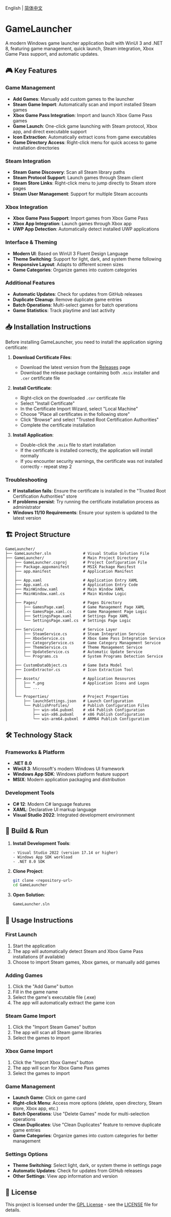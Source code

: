 English | [简体中文](./docs/README.zh-CN.md) 

# GameLauncher

A modern Windows game launcher application built with WinUI 3 and .NET 8, featuring game management, quick launch, Steam integration, Xbox Game Pass support, and automatic updates.

## 🎮 Key Features

### Game Management
- **Add Games**: Manually add custom games to the launcher
- **Steam Game Import**: Automatically scan and import installed Steam games
- **Xbox Game Pass Integration**: Import and launch Xbox Game Pass games
- **Game Launch**: One-click game launching with Steam protocol, Xbox app, and direct executable support
- **Icon Extraction**: Automatically extract icons from game executables
- **Game Directory Access**: Right-click menu for quick access to game installation directories

### Steam Integration
- **Steam Game Discovery**: Scan all Steam library paths
- **Steam Protocol Support**: Launch games through Steam client
- **Steam Store Links**: Right-click menu to jump directly to Steam store pages
- **Steam User Management**: Support for multiple Steam accounts

### Xbox Integration
- **Xbox Game Pass Support**: Import games from Xbox Game Pass
- **Xbox App Integration**: Launch games through Xbox app
- **UWP App Detection**: Automatically detect installed UWP applications

### Interface & Theming
- **Modern UI**: Based on WinUI 3 Fluent Design Language
- **Theme Switching**: Support for light, dark, and system theme following
- **Responsive Layout**: Adapts to different screen sizes
- **Game Categories**: Organize games into custom categories

### Additional Features
- **Automatic Updates**: Check for updates from GitHub releases
- **Duplicate Cleanup**: Remove duplicate game entries
- **Batch Operations**: Multi-select games for batch operations
- **Game Statistics**: Track playtime and last activity

## 📥 Installation Instructions

Before installing GameLauncher, you need to install the application signing certificate:

1. **Download Certificate Files**:
   - Download the latest version from the [Releases](https://github.com/lithegreat/GameLauncher/releases) page
   - Download the release package containing both `.msix` installer and `.cer` certificate file

2. **Install Certificate**:
   - Right-click on the downloaded `.cer` certificate file
   - Select "Install Certificate"
   - In the Certificate Import Wizard, select "Local Machine"
   - Choose "Place all certificates in the following store"
   - Click "Browse" and select "Trusted Root Certification Authorities"
   - Complete the certificate installation

3. **Install Application**:
   - Double-click the `.msix` file to start installation
   - If the certificate is installed correctly, the application will install normally
   - If you encounter security warnings, the certificate was not installed correctly - repeat step 2

### Troubleshooting
- **If installation fails**: Ensure the certificate is installed in the "Trusted Root Certification Authorities" store
- **If problems persist**: Try running the certificate installation process as administrator
- **Windows 11/10 Requirements**: Ensure your system is updated to the latest version

## 🏗️ Project Structure

```
GameLauncher/
├── GameLauncher.sln              # Visual Studio Solution File
├── GameLauncher/                 # Main Project Directory
│   ├── GameLauncher.csproj       # Project Configuration File
│   ├── Package.appxmanifest      # MSIX Package Manifest
│   ├── app.manifest              # Application Manifest
│   │
│   ├── App.xaml                  # Application Entry XAML
│   ├── App.xaml.cs               # Application Entry Code
│   ├── MainWindow.xaml           # Main Window XAML
│   ├── MainWindow.xaml.cs        # Main Window Logic
│   │
│   ├── Pages/                    # Pages Directory
│   │   ├── GamesPage.xaml        # Game Management Page XAML
│   │   ├── GamesPage.xaml.cs     # Game Management Page Logic
│   │   ├── SettingsPage.xaml     # Settings Page XAML
│   │   └── SettingsPage.xaml.cs  # Settings Page Logic
│   │
│   ├── Services/                 # Service Layer
│   │   ├── SteamService.cs       # Steam Integration Service
│   │   ├── XboxService.cs        # Xbox Game Pass Integration Service
│   │   ├── CategoryService.cs    # Game Category Management Service
│   │   ├── ThemeService.cs       # Theme Management Service
│   │   ├── UpdateService.cs      # Automatic Update Service
│   │   └── Programs.cs           # System Programs Detection Service
│   │
│   ├── CustomDataObject.cs       # Game Data Model
│   ├── IconExtractor.cs          # Icon Extraction Tool
│   │
│   ├── Assets/                   # Application Resources
│   │   ├── *.png                 # Application Icons and Logos
│   │   └── ...
│   │
│   └── Properties/               # Project Properties
│       ├── launchSettings.json   # Launch Configuration
│       └── PublishProfiles/      # Publish Configuration Files
│           ├── win-x64.pubxml    # x64 Publish Configuration
│           ├── win-x86.pubxml    # x86 Publish Configuration
│           └── win-arm64.pubxml  # ARM64 Publish Configuration
```

## 🛠️ Technology Stack

### Frameworks & Platform
- **.NET 8.0**
- **WinUI 3**: Microsoft's modern Windows UI framework
- **Windows App SDK**: Windows platform feature support
- **MSIX**: Modern application packaging and distribution

### Development Tools
- **C# 12**: Modern C# language features
- **XAML**: Declarative UI markup language
- **Visual Studio 2022**: Integrated development environment

## 🚀 Build & Run

1. **Install Development Tools**:
   ```
   - Visual Studio 2022 (version 17.14 or higher)
   - Windows App SDK workload
   - .NET 8.0 SDK
   ```

2. **Clone Project**:
   ```bash
   git clone <repository-url>
   cd GameLauncher
   ```

3. **Open Solution**:
   ```bash
   GameLauncher.sln
   ```

## 📱 Usage Instructions

### First Launch
1. Start the application
2. The app will automatically detect Steam and Xbox Game Pass installations (if available)
3. Choose to import Steam games, Xbox games, or manually add games

### Adding Games
1. Click the "Add Game" button
2. Fill in the game name
3. Select the game's executable file (.exe)
4. The app will automatically extract the game icon

### Steam Game Import
1. Click the "Import Steam Games" button
2. The app will scan all Steam game libraries
3. Select the games to import

### Xbox Game Import
1. Click the "Import Xbox Games" button
2. The app will scan for Xbox Game Pass games
3. Select the games to import

### Game Management
- **Launch Game**: Click on game card
- **Right-click Menu**: Access more options (delete, open directory, Steam store, Xbox app, etc.)
- **Batch Operations**: Use "Delete Games" mode for multi-selection operations
- **Clean Duplicates**: Use "Clean Duplicates" feature to remove duplicate game entries
- **Game Categories**: Organize games into custom categories for better management

### Settings Options
- **Theme Switching**: Select light, dark, or system theme in settings page
- **Automatic Updates**: Check for updates from GitHub releases
- **Other Settings**: View app information and version

## 📄 License

This project is licensed under the [GPL License](LICENSE.txt) - see the [LICENSE](LICENSE.txt) file for details.
